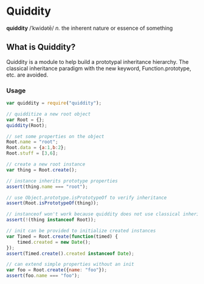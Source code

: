 Quiddity
========

**quiddity** /ˈkwidətē/ *n.* the inherent nature or essence of something

What is Quiddity?
-----------------
Quiddity is a module to help build a prototypal inheritance hierarchy.  The
classical inheritance paradigm with the new keyword, Function.prototype, etc.
are avoided.

### Usage
````js
var quiddity = require("quiddity");

// quidditize a new root object
var Root = {};
quiddity(Root);

// set some properties on the object
Root.name = "root";
Root.data = {a:1,b:2};
Root.stuff = [3,6];

// create a new root instance
var thing = Root.create();

// instance inherits prototype properties
assert(thing.name === "root");

// use Object.prototype.isPrototypeOf to verify inheritance
assert(Root.isPrototypeOf(thing));

// instanceof won't work because quiddity does not use classical inheritance
assert(!(thing instanceof Root));

// init can be provided to initialize created instances
var Timed = Root.create(function(timed) {
    timed.created = new Date();
});
assert(Timed.create().created instanceof Date);

// can extend simple properties without an init
var foo = Root.create({name: "foo"});
assert(foo.name === "foo");
````
